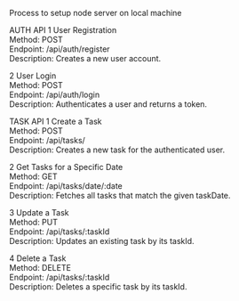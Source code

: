 Process to setup node server on local machine



AUTH API
1 User Registration  
Method: POST  
Endpoint: /api/auth/register  
Description: Creates a new user account.  

2️ User Login  
Method: POST  
Endpoint: /api/auth/login  
Description: Authenticates a user and returns a token.  

TASK API
1️ Create a Task  
Method: POST  
Endpoint: /api/tasks/  
Description: Creates a new task for the authenticated user.  
 

2️ Get Tasks for a Specific Date  
Method: GET  
Endpoint: /api/tasks/date/:date  
Description: Fetches all tasks that match the given taskDate.  

3️ Update a Task  
Method: PUT  
Endpoint: /api/tasks/:taskId  
Description: Updates an existing task by its taskId.  


4️ Delete a Task  
Method: DELETE  
Endpoint: /api/tasks/:taskId  
Description: Deletes a specific task by its taskId.  

